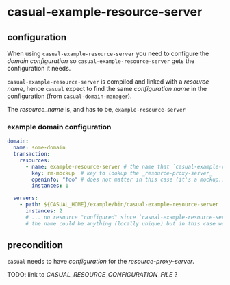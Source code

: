 # casual-example-resource-server

## configuration 

When using `casual-example-resource-server` you need to configure the _domain configuration_ 
so `casual-example-resource-server` gets the configuration it needs.

`casual-example-resource-server` is compiled and linked with a _resource name_, hence `casual`
expect to find the same _configuration name_ in the configuration (from `casual-domain-manager`).

The _resource_name_ is, and has to be, `example-resource-server`

### example domain configuration

``` yaml 
domain:
  name: some-domain
  transaction:
    resources:
      - name: example-resource-server # the name that `casual-example-resource-server` will lookup to get configuration
        key: rm-mockup  # key to lookup the _resource-proxy-server_
        openinfo: "foo" # does not matter in this case (it's a mockup...)
        instances: 1

  servers:
    - path: ${CASUAL_HOME}/example/bin/casual-example-resource-server
      instances: 2 
      # ... no resource "configured" since `casual-example-resource-server` look up with the name _example-resource-server_
      # the name could be anything (locally unique) but in this case we've chose _example-resource-server_

```

## precondition

`casual` needs to have _configuration_ for the _resource-proxy-server_. 

TODO: link to _CASUAL_RESOURCE_CONFIGURATION_FILE_ ?


